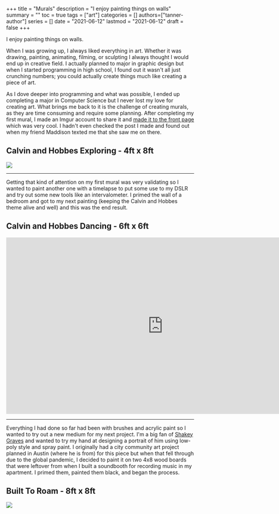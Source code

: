 +++
title = "Murals"
description = "I enjoy painting things on walls"
summary = ""
toc = true
tags = ["art"]
categories = []
authors=["tanner-author"]
series = []
date =  "2021-06-12"
lastmod = "2021-06-12"
draft = false
+++

I enjoy painting things on walls. 
<!--more-->
When I was growing up, I always liked everything in art. Whether it was drawing, painting, animating, filming, or sculpting I always thought I would end up in creative field. I actually planned to major in graphic design but when I started programming in high school, I found out it wasn't all just crunching numbers; you could actually create things much like creating a piece of art.

As I dove deeper into programming and what was possible, I ended up completing a major in Computer Science but I never lost my love for creating art. What brings me back to it is the challenge of creating murals, as they are time consuming and require some planning. After completing my first mural, I made an Imgur account to share it and [made it to the front page](https://imgur.com/gallery/G5vxH) which was very cool. I hadn't even checked the post I made and found out when my friend Maddison texted me that she saw me on there. 

<h2 class='title'>Calvin and Hobbes Exploring - 4ft x 8ft</h2>

![](https://i.imgur.com/IwOAMJu.jpg)

***


Getting that kind of attention on my first mural was very validating so I wanted to paint another one with a timelapse to put some use to my DSLR and try out some new tools like an intervalometer. I primed the wall of a bedroom and got to my next painting (keeping the Calvin and Hobbes theme alive and well) and this was the end result.

<h2 class='title'>Calvin and Hobbes Dancing - 6ft x 6ft</h2>
<iframe width="840" height="473" src="https://www.youtube.com/embed/VULd09tDd8s" title="YouTube video player" frameborder="0" allow="accelerometer; autoplay; clipboard-write; encrypted-media; gyroscope; picture-in-picture" allowfullscreen></iframe>

***

Everything I had done so far had been with brushes and acrylic paint so I wanted to try out a new medium for my next project. I'm a big fan of [Shakey Graves](https://www.youtube.com/watch?v=7P6KrkolDSs) and wanted to try my hand at designing a portrait of him using low-poly style and spray paint. I originally had a city community art project planned in Austin (where he is from) for this piece but when that fell through due to the global pandemic, I decided to paint it on two 4x8 wood boards that were leftover from when I built a soundbooth for recording music in my apartment. I primed them, painted them black, and began the process.


<h2 class='title'>Built To Roam - 8ft x 8ft</h2>

![](https://i.imgur.com/5iGA2tO.jpg)


